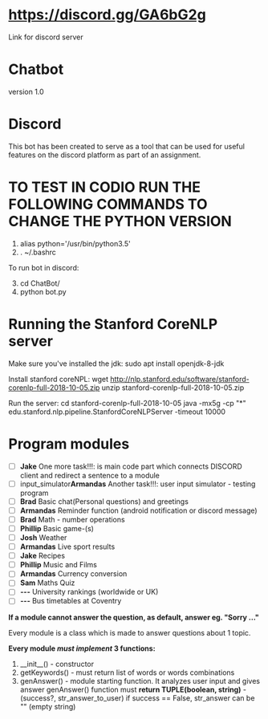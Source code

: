 # https://discord.gg/GA6bG2g
Link for discord server
# Chatbot
version 1.0
# Discord
This bot has been created to serve as a tool that can be used for useful features
on the discord platform as part of an assignment.

# TO TEST IN CODIO RUN THE FOLLOWING COMMANDS TO CHANGE THE PYTHON VERSION
1) alias python='/usr/bin/python3.5'
2) . ~/.bashrc

To run bot in discord:

3) cd ChatBot/
4) python bot.py

# Running the Stanford CoreNLP server

Make sure you've installed the jdk: 
sudo apt install openjdk-8-jdk

Install stanford coreNPL:
wget http://nlp.stanford.edu/software/stanford-corenlp-full-2018-10-05.zip
unzip stanford-corenlp-full-2018-10-05.zip

Run the server:
cd stanford-corenlp-full-2018-10-05
java -mx5g -cp "*" edu.stanford.nlp.pipeline.StanfordCoreNLPServer -timeout 10000

# Program modules
- [ ] **Jake** One more task!!!: is main code part which connects DISCORD client and redirect a sentence to a module
- [ ] input_simulator**Armandas** Another task!!!: user input simulator - testing program
- [ ] **Brad** Basic chat(Personal questions) and greetings
- [ ] **Armandas** Reminder function (android notification or discord message)
- [ ] **Brad** Math - number operations
- [ ] **Phillip** Basic game-(s)
- [ ] **Josh** Weather
- [ ] **Armandas** Live sport results
- [ ] **Jake** Recipes
- [ ] **Phillip** Music and Films
- [ ] **Armandas** Currency conversion
- [ ] **Sam** Maths Quiz
- [ ] **---** University rankings (worldwide or UK)
- [ ] **---** Bus timetables at Coventry

**If a module cannot answer the question, as default, answer eg. "Sorry ..."**

Every module is a class which is made to answer questions about 1 topic.

**Every module _must implement_ 3 functions:**
1. \_\_init\_\_() - constructor
2. getKeywords() - must return list of words or words combinations
3. genAnswer() - module starting function. It analyzes user input and gives answer
genAnswer() function must **return TUPLE(boolean, string)** - (success?, str_answer_to_user)
if success == False, str_answer can be "" (empty string)

